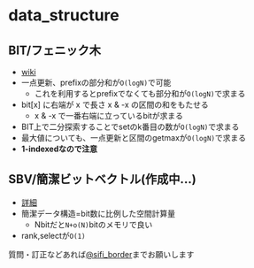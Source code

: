 # data_structure

## BIT/フェニック木
- [wiki](https://ja.wikipedia.org/wiki/フェニック木)
- 一点更新、prefixの部分和が`O(logN)`で可能
  - これを利用するとprefixでなくても部分和が`O(logN)`で求まる
- bit[x] に右端が x で長さ x & -x の区間の和をもたせる
  - x & -x で一番右端に立っているbitが求まる
- BIT上で二分探索することでsetのk番目の数が`O(logN)`で求まる
- 最大値についても、一点更新と区間のgetmaxが`O(logN)`で求まる
- **1-indexedなので注意**

## SBV/簡潔ビットベクトル(作成中...)
- [詳細](http://d.hatena.ne.jp/takeda25/20140201/1391250137#20140201fn5)
- 簡潔データ構造=bit数に比例した空間計算量
	- Nbitだと`N+o(N)`bitのメモリで良い
- rank,selectが`O(1)`

質問・訂正などあれば[@sifi_border](https://twitter.com/sifi_border)までお願いします

